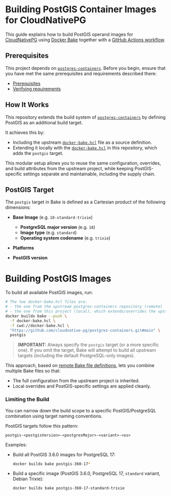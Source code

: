 # Building PostGIS Container Images for CloudNativePG

This guide explains how to build PostGIS operand images for
[CloudNativePG](https://cloudnative-pg.io) using
[Docker Bake](https://docs.docker.com/build/bake/) together with a
[GitHub Actions workflow](.github/workflows/bake.yml).

## Prerequisites

This project depends on
[`postgres-containers`](https://github.com/cloudnative-pg/postgres-containers).
Before you begin, ensure that you have met the same prerequisites and
requirements described there:

- [Prerequisites](https://github.com/cloudnative-pg/postgres-containers/blob/main/BUILD.md#prerequisites)
- [Verifying requirements](https://github.com/cloudnative-pg/postgres-containers/blob/main/BUILD.md#verifying-requirements)

## How It Works

This repository extends the build system of
[`postgres-containers`](https://github.com/cloudnative-pg/postgres-containers)
by defining PostGIS as an additional build target.

It achieves this by:

- Including the upstream [`docker-bake.hcl`](https://github.com/cloudnative-pg/postgres-containers/blob/main/docker-bake.hcl)
  file as a source definition.
- Extending it locally with the [`docker-bake.hcl`](docker-bake.hcl) in this
  repository, which adds the `postgis` target.

This modular setup allows you to reuse the same configuration, overrides, and
build attributes from the upstream project, while keeping PostGIS-specific
settings separate and maintainable, including the supply chain.

## PostGIS Target

The `postgis` target in Bake is defined as a Cartesian product of the following
dimensions:

- **Base Image** (e.g. `18-standard-trixie`)

  - **PostgreSQL major version** (e.g. `18`)
  - **Image type** (e.g. `standard`)
  - **Operating system codename** (e.g. `trixie`)
- **Platforms**
- **PostGIS version**

# Building PostGIS Images

To build all available PostGIS images, run:

```bash
# The two docker-bake.hcl files are:
# - the one from the upstream postgres-containers repository (remote)
# - the one from this project (local), which extends/overrides the upstream file
docker buildx bake --push \
  -f docker-bake.hcl \
  -f cwd://docker-bake.hcl \
  "https://github.com/cloudnative-pg/postgres-containers.git#main" \
  postgis
```

> **IMPORTANT:** Always specify the `postgis` target (or a more specific one).
> If you omit the target, Bake will attempt to build all upstream targets
> (including the default PostgreSQL-only images).

This approach, based on
[remote Bake file definitions](https://docs.docker.com/build/bake/remote-definition/),
lets you combine multiple Bake files so that:

- The full configuration from the upstream project is inherited.
- Local overrides and PostGIS-specific settings are applied cleanly.

### Limiting the Build

You can narrow down the build scope to a specific PostGIS/PostgreSQL
combination using target naming conventions.

PostGIS targets follow this pattern:

```
postgis-<postgisVersion>-<postgresMajor>-<variant>-<os>
```

Examples:

- Build all PostGIS 3.6.0 images for PostgreSQL 17:

  ```bash
  docker buildx bake postgis-360-17*
  ```

- Build a specific image (PostGIS 3.6.0, PostgreSQL 17, `standard` variant,
  Debian Trixie):

  ```bash
  docker buildx bake postgis-360-17-standard-trixie
  ```

